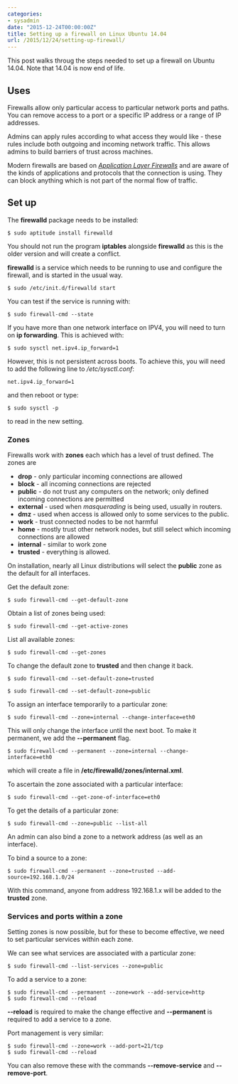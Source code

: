 ```yaml
---
categories:
- sysadmin
date: "2015-12-24T00:00:00Z"
title: Setting up a firewall on Linux Ubuntu 14.04
url: /2015/12/24/setting-up-firewall/
---
```


This post walks throug the steps needed to set up a firewall on Ubuntu 14.04. Note that 14.04 is now end of life.<!--more-->

## Uses
Firewalls allow only particular access to particular network ports and paths. You can remove access to a port or a specific IP address or a range of IP addresses.

Admins can apply rules according to what access they would like - these rules include both outgoing and incoming network traffic. This allows admins to build barriers of trust across machines.

Modern firewalls are based on [_Application Layer Firewalls_](https://en.wikipedia.org/wiki/Application_firewall) and are aware of the kinds of applications and protocols that the connection is using. They can block anything which is not part of the normal flow of traffic.

## Set up

The __firewalld__ package needs to be installed:

    $ sudo aptitude install firewalld 

You should not run the program __iptables__ alongside __firewalld__ as this is the older version and will create a conflict.

__firewalld__ is a service which needs to be running to use and configure the firewall, and is started in the usual way.

    $ sudo /etc/init.d/firewalld start 

You can test if the service is running with:

    $ sudo firewall-cmd --state

If you have more than one network interface on IPV4, you will need to turn on **ip forwarding**. This is achieved with:

    $ sudo sysctl net.ipv4.ip_forward=1

However, this is not persistent across boots. To achieve this, you will need to add the following line to */etc/sysctl.conf*:

    net.ipv4.ip_forward=1 

and then reboot or type:

    $ sudo sysctl -p 

to read in the new setting.

### Zones

Firewalls work with **zones** each which has a level of trust defined. The zones are

* **drop** - only particular incoming connections are allowed
* **block** - all incoming connections are rejected
* **public** - do not trust any computers on the network; only defined incoming connections are permitted
* **external** - used when _masquerading_ is being used, usually in routers. 
* **dmz** - used when access is allowed only to some services to the public. 
* **work** - trust connected nodes to be not harmful
* **home** - mostly trust other network nodes, but still select which incoming connections are allowed
* **internal** - similar to work zone
* **trusted** - everything is allowed.

On installation, nearly all Linux distributions will select the __public__ zone as the default for all interfaces.

Get the default zone:

    $ sudo firewall-cmd --get-default-zone

Obtain a list of zones being used:

    $ sudo firewall-cmd --get-active-zones 

List all available zones:

    $ sudo firewall-cmd --get-zones 

To change the default zone to **trusted** and then change it back.

    $ sudo firewall-cmd --set-default-zone=trusted

    $ sudo firewall-cmd --set-default-zone=public


To assign an interface temporarily to a particular zone:

    $ sudo firewall-cmd --zone=internal --change-interface=eth0

This will only change the interface until the next boot. To make it permanent, we add the **--permanent** flag.

    $ sudo firewall-cmd --permanent --zone=internal --change-interface=eth0

which will create a file in **/etc/firewalld/zones/internal.xml**.

To ascertain the zone associated with a particular interface:

    $ sudo firewall-cmd --get-zone-of-interface=eth0

To get the details of a particular zone:

    $ sudo firewall-cmd --zone=public --list-all 

An admin can also bind a zone to a network address (as well as an interface).

To bind a source to a zone:

    $ sudo firewall-cmd --permanent --zone=trusted --add-source=192.168.1.0/24

With this command, anyone from address 192.168.1.x will be added to the **trusted** zone. 

### Services and ports within a zone

Setting zones is now possible, but for these to become effective, we need to set particular services within each zone.

We can see what services are associated with a particular zone:

    $ sudo firewall-cmd --list-services --zone=public

To add a service to a zone:

    $ sudo firewall-cmd --permanent --zone=work --add-service=http
    $ sudo firewall-cmd --reload 

**--reload** is required to make the change effective and **--permanent** is required to add a service to a zone.

Port management is very similar:

    $ sudo firewall-cmd --zone=work --add-port=21/tcp
    $ sudo firewall-cmd --reload 

You can also remove these with the commands **--remove-service** and **--remove-port**. 
